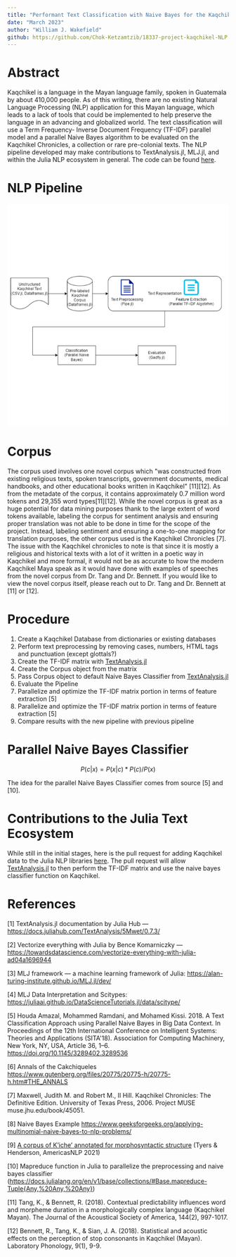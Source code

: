 ```yaml
---
title: "Performant Text Classification with Naive Bayes for the Kaqchikel Mayan language"
date: "March 2023"
author: "William J. Wakefield"
github: https://github.com/Chok-Ketzamtzib/18337-project-kaqchikel-NLP
---
```


# Abstract

Kaqchikel is a language in the Mayan language family, spoken in Guatemala by about 410,000 people. As of this writing, there are no existing Natural Language Processing (NLP) application for this Mayan language, which leads to a lack of tools that could be implemented to help preserve the language in an advancing and globalized world. The text classification will use a Term Frequency- Inverse Document Frequency (TF-IDF) parallel model and a parallel Naive Bayes algorithm to be evaluated on the Kaqchikel Chronicles, a collection or rare pre-colonial texts. The NLP pipeline developed may make contributions to TextAnalysis.jl, MLJ.jl, and within the Julia NLP ecosystem in general. The code can be found [here](https://github.com/Chok-Ketzamtzib/18337-project-kaqchikel-NLP). 

# NLP Pipeline

![NLP Pipeline](https://raw.githubusercontent.com/Chok-Ketzamtzib/18337-project-kaqchikel-NLP/main/paper/images/pipeline.png)

# Corpus

The corpus used involves one novel corpus which "was constructed from existing religious texts, spoken transcripts, government documents, medical handbooks, and other educational books written in Kaqchikel" [11][12]. As from the metadate of the corpus, it contains approximately 0.7 million word tokens and 29,355 word types[11][12]. While the novel corpus is great as a huge potential for data mining purposes thank to the large extent of word tokens available, labeling the corpus for sentiment analysis and ensuring proper translation was not able to be done in time for the scope of the project. Instead,  labeling sentiment and ensuring a one-to-one mapping for translation purposes, the other corpus used is the Kaqchikel Chronicles [7]. The issue with the Kaqchikel chronicles to note is that since it is mostly a religious and historical texts with a lot of it written in a poetic way in Kaqchikel and more formal, it would not be as accurate to how the modern Kaqchikel Maya speak as it would have done with examples of speeches from the novel corpus from Dr. Tang and Dr. Bennett. If you would like to view the novel corpus itself, please reach out to Dr. Tang and Dr. Bennett at [11] or [12].

# Procedure

1. Create a Kaqchikel Database from dictionaries or existing databases
2. Perform text preprocessing by removing cases, numbers, HTML tags and punctuation (except glottals?)
3. Create the TF-IDF matrix with [TextAnalysis.jl](https://github.com/JuliaText/TextAnalysis.jl)
4. Create the Corpus object from the matrix
5. Pass Corpus object to default Naive Bayes Classifier from [TextAnalysis.jl](https://github.com/JuliaText/TextAnalysis.jl)
6. Evaluate the Pipeline
7. Parallelize and optimize the TF-IDF matrix portion in terms of feature extraction [5]
8. Parallelize and optimize the TF-IDF matrix portion in terms of feature extraction [5]
9. Compare results with the new pipeline with previous pipeline

# Parallel Naive Bayes Classifier

$$P(c|x) = P(x|c) * P(c) / P(x)$$ 

The idea for the parallel Naive Bayes Classifier comes from source [5] and [10]. 

# Contributions to the Julia Text Ecosystem

While still in the initial stages, here is the pull request for adding Kaqchikel data to the Julia NLP libraries [here](https://github.com/JuliaText/Languages.jl/pull/43). The pull request will allow [TextAnalysis.jl](https://github.com/JuliaText/TextAnalysis.jl) to then perform the TF-IDF matrix and use the naive bayes classifier function on Kaqchikel. 

# References

[1] TextAnalysis.jl documentation by Julia Hub — https://docs.juliahub.com/TextAnalysis/5Mwet/0.7.3/

[2] Vectorize everything with Julia by Bence Komarniczky — https://towardsdatascience.com/vectorize-everything-with-julia-ad04a1696944

[3] MLJ framework — a machine learning framework of Julia: https://alan-turing-institute.github.io/MLJ.jl/dev/

[4] MLJ Data Interpretation and Scitypes: https://juliaai.github.io/DataScienceTutorials.jl/data/scitype/

[5] Houda Amazal, Mohammed Ramdani, and Mohamed Kissi. 2018. A Text Classification Approach using Parallel Naive Bayes in Big Data Context. In Proceedings of the 12th International Conference on Intelligent Systems: Theories and Applications (SITA'18). Association for Computing Machinery, New York, NY, USA, Article 36, 1–6. https://doi.org/10.1145/3289402.3289536

[6] Annals of the Cakchiqueles https://www.gutenberg.org/files/20775/20775-h/20775-h.htm#THE_ANNALS

[7] Maxwell, Judith M. and Robert M., II Hill. Kaqchikel Chronicles: The Definitive Edition. University of Texas Press, 2006. Project MUSE muse.jhu.edu/book/45051.

[8] Naive Bayes Example https://www.geeksforgeeks.org/applying-multinomial-naive-bayes-to-nlp-problems/

[9] [A corpus of K’iche’ annotated for morphosyntactic structure](https://aclanthology.org/2021.americasnlp-1.2) (Tyers & Henderson, AmericasNLP 2021)

[10] Mapreduce function in Julia to parallelize the preprocessing and naive bayes classifier (https://docs.julialang.org/en/v1/base/collections/#Base.mapreduce-Tuple{Any,%20Any,%20Any})

[11] Tang, K., & Bennett, R. (2018). Contextual predictability influences word and morpheme duration in a morphologically complex language (Kaqchikel Mayan). The Journal of the Acoustical Society of America, 144(2), 997-1017.

[12] Bennett, R., Tang, K., & Sian, J. A. (2018). Statistical and acoustic effects on the perception of stop consonants in Kaqchikel (Mayan). Laboratory Phonology, 9(1), 9-9.
